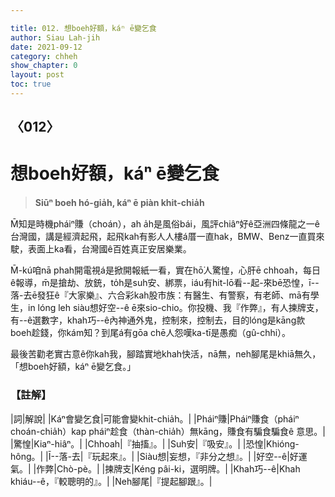 ```yaml
---

title: 012. 想boeh好額，káⁿ ē變乞食
author: Siau Lah-jih
date: 2021-09-12
category: chheh
show_chapter: 0
layout: post
toc: true
---
```

  
## 〈012〉
# 想boeh好額，káⁿ ē變乞食
>**Siūⁿ boeh hó-gia̍h, káⁿ ē piàn khit-chia̍h**
 
M̄知是時機pháiⁿ賺（choán），ah a̍h是風俗bái，風評chiâⁿ好ê亞洲四條龍之一ê台灣國，講是經濟起飛，起飛kah有影人人樓á厝一直hak，BMW、Benz一直買來駛，表面上ka看，台灣國ê百姓真正安居樂業。

M̄-kú咱nā phah開電視á是掀開報紙一看，實在hō͘人驚惶，心肝ē chhoah，每日ê報導，m̄是搶劫、放銃，to̍h是suh安、綁票，iáu有hit-lō看--起-來bē恐惶，ī--落-去ē發狂ê『大家樂』、六合彩kah股市族：有醫生、有警察，有老師、mā有學生，in lóng leh siàu想好空--ê ē來sio-chio。你投機、我『作弊』，有人揀牌支，有--ê選數字，khah巧--ê內神通外鬼，控制來，控制去，目的lóng是kāng款boeh趁錢，你kám知？到尾á有gōa chē人怨嘆ka-tī是愚痴（gû-chhi）。

最後苦勸老實古意ê你kah我，腳踏實地khah快活，nā無，neh腳尾是khiā無久，「想boeh好額，káⁿ ē變乞食。」

### 【註解】

|詞|解說|
|Káⁿ會變乞食|可能會變khit-chia̍h。|
|Pháiⁿ賺|Pháiⁿ賺食（pháiⁿ choán-chia̍h）kap pháiⁿ趁食（thàn-chia̍h）無kāng，賺食有騙食騙食ê 意思。|
|驚惶|Kiaⁿ-hiâⁿ。|
|Chhoah|『抽搐』。|
|Suh安|『吸安』。|
|恐惶|Khióng-hông。|
|Ī--落-去|『玩起來』。|
|Siàu想|妄想，『非分之想』。|
|好空--ê|好運氣。|
|作弊|Chò-pè。|
|揀牌支|Kéng pâi-ki，選明牌。|
|Khah巧--ê|Khah khiáu--ê，『較聰明的』。|
|Neh腳尾|『提起腳跟』。|
